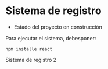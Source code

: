 <h1> Sistema de registro</h1>

- Estado del proyecto en construcción

Para ejecutar el sistema, debesponer:

```npm installe react```

Sistema de registro 2
